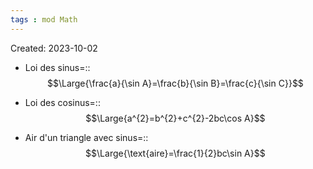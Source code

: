 ```yaml
---
tags : mod Math
---
```

Created: 2023-10-02

- Loi des sinus=::$$\Large{\frac{a}{\sin A}=\frac{b}{\sin B}=\frac{c}{\sin C}}$$
<!--SR:!2024-01-09,64,250-->
- Loi des cosinus=::$$\Large{a^{2}=b^{2}+c^{2}-2bc\cos A}$$
<!--SR:!2023-11-17,4,190-->

- Air d'un triangle avec sinus=::$$\Large{\text{aire}=\frac{1}{2}bc\sin A}$$
<!--SR:!2023-11-11,3,246-->
